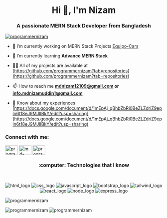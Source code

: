 <h1 align="center">Hi 👋, I'm Nizam</h1>
<h3 align="center">A passionate MERN Stack Developer from Bangladesh</h3>

<p align="left"> <a href="https://github.com/ryo-ma/github-profile-trophy"><img src="https://github-profile-trophy.vercel.app/?username=programmernizam" alt="programmernizam" /></a> </p>

- 🔭 I’m currently working on MERN Stack Projects [Equipo-Cars](https://equipo-cars.web.app/)

- 🌱 I’m currently learning **Advance MERN Stack**

- 👨‍💻 All of my projects are available at [https://github.com/programmernizam?tab=repositories](https://github.com/programmernizam?tab=repositories)

- 📫 How to reach me **mdnizam12109@gmail.com or info.mdnizamuddin1@gmail.com**

- 📄 Know about my experiences [https://docs.google.com/document/d/1mEpAj_qBhbZbRi0BeZLZdriZ9epln6t18eJ9MJlIBkY/edit?usp=sharing](https://docs.google.com/document/d/1mEpAj_qBhbZbRi0BeZLZdriZ9epln6t18eJ9MJlIBkY/edit?usp=sharing)

<h3 align="left">Connect with me:</h3>
<p align="left">
<a href="https://twitter.com/programmernizam" target="blank"><img align="center" src="https://raw.githubusercontent.com/rahuldkjain/github-profile-readme-generator/master/src/images/icons/Social/twitter.svg" alt="programmernizam" height="30" width="40" /></a>
<a href="https://linkedin.com/in/md-nizam-uddin-235a93201" target="blank"><img align="center" src="https://raw.githubusercontent.com/rahuldkjain/github-profile-readme-generator/master/src/images/icons/Social/linked-in-alt.svg" alt="md-nizam-uddin-235a93201" height="30" width="40" /></a>
<a href="https://fb.com/programmernizam1" target="blank"><img align="center" src="https://raw.githubusercontent.com/rahuldkjain/github-profile-readme-generator/master/src/images/icons/Social/facebook.svg" alt="programmernizam1" height="30" width="40" /></a>
</p>


<h3 align="center">:computer: Technologies that I know</h3>
<br/>
<p align="center">
<img src="https://i.ibb.co/c10Nygh/HTML.png" alt="html_logo"/>
<img src="https://i.ibb.co/pvVvrJ0/css.png" alt="css_logo"/>
<img src="https://i.ibb.co/cJSjQ4b/Java-Script.png" alt="javascript_logo"/>
<img src="https://i.ibb.co/j6kmtND/Bootsrap.png" alt="bootstrap_logo"/>
<img src="https://i.ibb.co/Cv5J0c3/tailwind.png" alt="tailwind_logo"/>
<img src="https://i.ibb.co/txRSC8X/react.png" alt="react_logo"/>
<img src="https://i.ibb.co/w0H6kDV/node.png" alt="node_logo"/>
<img src="https://i.ibb.co/HGYHst5/express.png" alt="express_logo"/>
</p>

<p><img align="center" src="https://github-readme-stats.vercel.app/api/top-langs?username=programmernizam&show_icons=true&locale=en&layout=compact" alt="programmernizam" /></p>
<p><img align="left" src="https://github-readme-stats.vercel.app/api?username=programmernizam&show_icons=true&locale=en" alt="programmernizam" /></p>

<p><img align="center" src="https://github-readme-streak-stats.herokuapp.com/?user=programmernizam&" alt="programmernizam" /></p>
